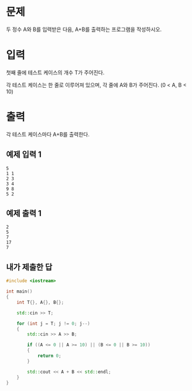 문제
========
두 정수 A와 B를 입력받은 다음, A+B를 출력하는 프로그램을 작성하시오.

입력
=========
첫째 줄에 테스트 케이스의 개수 T가 주어진다.

각 테스트 케이스는 한 줄로 이루어져 있으며, 각 줄에 A와 B가 주어진다. (0 < A, B < 10)

출력
=========
각 테스트 케이스마다 A+B를 출력한다.

예제 입력 1 
------------

```
5   
1 1   
2 3   
3 4   
9 8   
5 2   
```

예제 출력 1 
--------

```
2   
5   
7   
17   
7   
```

내가 제출한 답
-----------

```cpp
#include <iostream>

int main()
{
	int T{}, A{}, B{};

	std::cin >> T;

	for (int j = T; j != 0; j--)
	{
		std::cin >> A >> B;

		if ((A <= 0 || A >= 10) || (B <= 0 || B >= 10))
		{
			return 0;
		}

		std::cout << A + B << std::endl;
	}
}
```
